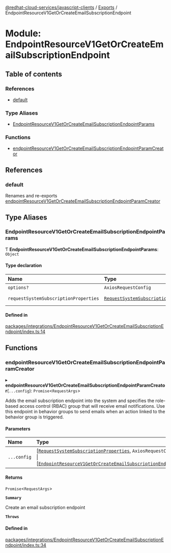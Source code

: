 [@redhat-cloud-services/javascript-clients](../README.md) / [Exports](../modules.md) / EndpointResourceV1GetOrCreateEmailSubscriptionEndpoint

# Module: EndpointResourceV1GetOrCreateEmailSubscriptionEndpoint

## Table of contents

### References

- [default](EndpointResourceV1GetOrCreateEmailSubscriptionEndpoint.md#default)

### Type Aliases

- [EndpointResourceV1GetOrCreateEmailSubscriptionEndpointParams](EndpointResourceV1GetOrCreateEmailSubscriptionEndpoint.md#endpointresourcev1getorcreateemailsubscriptionendpointparams)

### Functions

- [endpointResourceV1GetOrCreateEmailSubscriptionEndpointParamCreator](EndpointResourceV1GetOrCreateEmailSubscriptionEndpoint.md#endpointresourcev1getorcreateemailsubscriptionendpointparamcreator)

## References

### default

Renames and re-exports [endpointResourceV1GetOrCreateEmailSubscriptionEndpointParamCreator](EndpointResourceV1GetOrCreateEmailSubscriptionEndpoint.md#endpointresourcev1getorcreateemailsubscriptionendpointparamcreator)

## Type Aliases

### EndpointResourceV1GetOrCreateEmailSubscriptionEndpointParams

Ƭ **EndpointResourceV1GetOrCreateEmailSubscriptionEndpointParams**: `Object`

#### Type declaration

| Name | Type | Description |
| :------ | :------ | :------ |
| `options?` | `AxiosRequestConfig` | - |
| `requestSystemSubscriptionProperties` | [`RequestSystemSubscriptionProperties`](../interfaces/types.RequestSystemSubscriptionProperties.md) | **`Memberof`** EndpointResourceV1GetOrCreateEmailSubscriptionEndpointApi |

#### Defined in

[packages/integrations/EndpointResourceV1GetOrCreateEmailSubscriptionEndpoint/index.ts:14](https://github.com/RedHatInsights/javascript-clients/blob/main/packages/integrations/EndpointResourceV1GetOrCreateEmailSubscriptionEndpoint/index.ts#L14)

## Functions

### endpointResourceV1GetOrCreateEmailSubscriptionEndpointParamCreator

▸ **endpointResourceV1GetOrCreateEmailSubscriptionEndpointParamCreator**(`...config`): `Promise`\<`RequestArgs`\>

Adds the email subscription endpoint into the system and specifies the role-based access control (RBAC) group that will receive email notifications. Use this endpoint in behavior groups to send emails when an action linked to the behavior group is triggered.

#### Parameters

| Name | Type | Description |
| :------ | :------ | :------ |
| `...config` | [[`RequestSystemSubscriptionProperties`](../interfaces/types.RequestSystemSubscriptionProperties.md), `AxiosRequestConfig`\<`any`\>] \| [[`EndpointResourceV1GetOrCreateEmailSubscriptionEndpointParams`](EndpointResourceV1GetOrCreateEmailSubscriptionEndpoint.md#endpointresourcev1getorcreateemailsubscriptionendpointparams)] | with all available params. |

#### Returns

`Promise`\<`RequestArgs`\>

**`Summary`**

Create an email subscription endpoint

**`Throws`**

#### Defined in

[packages/integrations/EndpointResourceV1GetOrCreateEmailSubscriptionEndpoint/index.ts:34](https://github.com/RedHatInsights/javascript-clients/blob/main/packages/integrations/EndpointResourceV1GetOrCreateEmailSubscriptionEndpoint/index.ts#L34)
